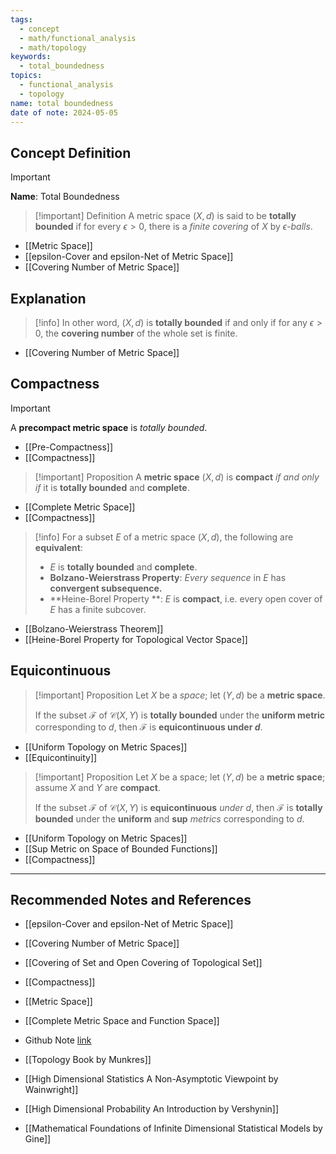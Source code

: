```yaml
---
tags:
  - concept
  - math/functional_analysis
  - math/topology
keywords:
  - total_boundedness
topics:
  - functional_analysis
  - topology
name: total boundedness
date of note: 2024-05-05
---
```


## Concept Definition

>[!important]
>**Name**:  Total Boundedness


>[!important] Definition
>A metric space $(X, d)$ is said to be **totally bounded** if for every $\epsilon > 0$, there is a *finite covering* of $X$ by *$\epsilon$-balls*.

- [[Metric Space]]
- [[epsilon-Cover and epsilon-Net of Metric Space]]
- [[Covering Number of Metric Space]]

## Explanation

>[!info]
>In other word, $(X, d)$ is **totally bounded** if and only if for any $\epsilon>0$, the **covering number** of the whole set is finite.

- [[Covering Number of Metric Space]]


## Compactness 

>[!important]
>A **precompact metric space** is *totally bounded*.

- [[Pre-Compactness]]
- [[Compactness]]

>[!important] Proposition
>A **metric space** $(X, d)$ is **compact** *if and only if* it is **totally bounded** and **complete**.

- [[Complete Metric Space]]
- [[Compactness]]

>[!info]
>For a subset $E$ of a metric space $(X, d)$,  the following are **equivalent**:
>- $E$ is **totally bounded** and **complete**.
>- **Bolzano-Weierstrass Property**: *Every sequence* in $E$ has **convergent subsequence.**
>- **Heine-Borel Property **: $E$ is **compact**, i.e. every open cover of $E$ has a finite subcover.

- [[Bolzano-Weierstrass Theorem]]
- [[Heine-Borel Property for Topological Vector Space]]

## Equicontinuous

>[!important] Proposition
>Let $X$ be a *space*; let $(Y, d)$ be a **metric space**. 
>
>If the subset $\mathscr{F}$ of $\mathcal{C}(X, Y)$ is **totally bounded** under the **uniform metric** corresponding to $d$, then $\mathscr{F}$ is **equicontinuous under $d$**.

- [[Uniform Topology on Metric Spaces]]
- [[Equicontinuity]]


>[!important] Proposition
>Let $X$ be a space; let $(Y, d)$ be a **metric space**; assume $X$ and $Y$ are **compact**. 
>
>If the subset $\mathscr{F}$ of $\mathcal{C}(X, Y)$ is **equicontinuous** *under $d$*, then $\mathscr{F}$ is **totally bounded** under the **uniform** and **sup** *metrics* corresponding to $d$.

- [[Uniform Topology on Metric Spaces]]
- [[Sup Metric on Space of Bounded Functions]]
- [[Compactness]]




-----------
##  Recommended Notes and References

- [[epsilon-Cover and epsilon-Net of Metric Space]]
- [[Covering Number of Metric Space]]

- [[Covering of Set and Open Covering of Topological Set]]
- [[Compactness]]
- [[Metric Space]]

- [[Complete Metric Space and Function Space]]

- Github Note [link](https://github.com/TianpeiLuke/SelfStudyNotes/tree/master/self-study/probability_and_measure_theory)

- [[Topology Book by Munkres]]
- [[High Dimensional Statistics A Non-Asymptotic Viewpoint by Wainwright]]
- [[High Dimensional Probability An Introduction by Vershynin]]
- [[Mathematical Foundations of Infinite Dimensional Statistical Models by Gine]]